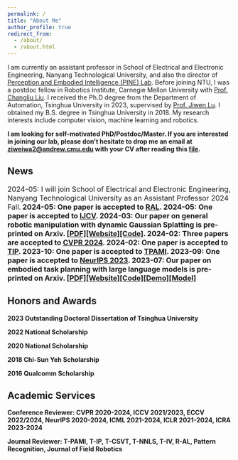 ```yaml
---
permalink: /
title: "About Me"
author_profile: true
redirect_from: 
  - /about/
  - /about.html
---
```


I am currently an assistant professor in  School of Electrical and Electronic Engineering, Nanyang Technological University, and also the director of [Perception and Embodied Intelligence (PINE) Lab](https://pineatntu.hithub.io). Before joining NTU, I was a postdoc fellow in Robotics Institute, Carnegie Mellon University with [Prof. Changliu Liu](https://www.cs.cmu.edu/~cliu6/index.html). I received the Ph.D degree from the Department of Automation, Tsinghua University in 2023, supervised by [Prof. Jiwen Lu](http://ivg.au.tsinghua.edu.cn/Jiwen_Lu/). I obtained my B.S. degree in Tsinghua University in 2018. My research interests include computer vision, machine learning and robotics.

**I am looking for self-motivated PhD/Postdoc/Master. If you are interested in joining our lab, please don't hesitate to drop me an email at ziweiwa2@andrew.cmu.edu with your CV after reading this [file](https://pineatntu.hithub.io/joinus).**

News
------        
<font size=3>2024-05: I will join School of Electrical and Electronic Engineering, Nanyang Technological University as an Assistant Professor 2024 Fall.</font><b>
<font size=3>2024-05: One paper is accepted to <a href="https://ieeexplore.ieee.org/xpl/RecentIssue.jsp?punumber=7083369">RAL</a>.</font><b>
<font size=3>2024-05: One paper is accepted to <a href="https://link.springer.com/journal/11263">IJCV</a>.</font><b>
<font size=3>2024-03: Our paper on general robotic manipulation with dynamic Gaussian Splatting is pre-printed on Arxiv. <a href="https://arxiv.org/abs/2403.08321">[PDF]</a><a href="https://guanxinglu.github.io/ManiGaussian/">[Website]</a><a href="https://github.com/GuanxingLu/ManiGaussian">[Code]</a>.</font><b>
<font size=3>2024-02: Three papers are accepted to <a href="https://cvpr.thecvf.com">CVPR 2024</a>.</font><b>
<font size=3>2024-02: One paper is accepted to <a href="https://ieeexplore.ieee.org/xpl/RecentIssue.jsp?punumber=83">TIP</a>.</font><b>
<font size=3>2023-10: One paper is accepted to <a href="https://ieeexplore.ieee.org/xpl/RecentIssue.jsp?punumber=34">TPAMI</a>.</font><b>
<font size=3>2023-09: One paper is accepted to <a href="https://nips.cc">NeurIPS 2023</a>.</font><b>
<font size=3>2023-07: Our paper on embodied task planning with large language models is pre-printed on Arxiv. <a href="https://arxiv.org/abs/2307.01848">[PDF]</a><a href="https://gary3410.github.io/TaPA/">[Website]</a><a href="https://github.com/Gary3410/TaPA">[Code]</a><a href="https://huggingface.co/spaces/xuxw98/TAPA">[Demo]</a><a href="https://huggingface.co/Gary3410/pretrain_lit_llama">[Model]</a></font>

Honors and Awards
------
2023 Outstanding Doctoral Dissertation of Tsinghua University

2022 National Scholarship

2020 National Scholarship

2018 Chi-Sun Yeh Scholarship

2016 Qualcomm Scholarship

Academic Services
------
Conference Reviewer: CVPR 2020-2024, ICCV 2021/2023, ECCV 2022/2024, NeurIPS 2020-2024, ICML 2021-2024, ICLR 2021-2024, ICRA 2023-2024

Journal Reviewer: T-PAMI, T-IP, T-CSVT, T-NNLS, T-IV, R-AL, Pattern Recognition, Journal of Field Robotics
